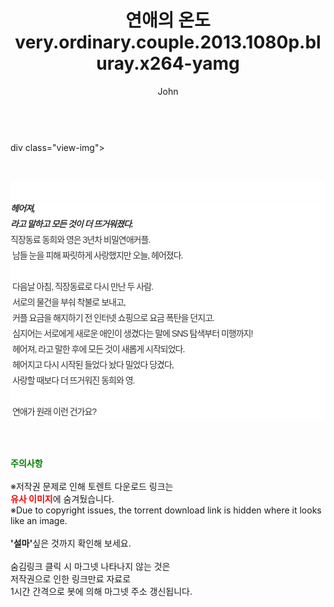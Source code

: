﻿---
layout: post
title:  "연애의 온도 very.ordinary.couple.2013.1080p.bluray.x264-yamg"
author: John
categories: [ 영화 ]
tags: [  ]
image:  
description: "연애의 온도 very.ordinary.couple.2013.1080p.bluray.x264-yamg torrent 정보 공유"
toc: true
toc_sticky: true
---

<br>
div class="view-img">
<a class="view_image" href="https://torrentmobile59.com/bbs/view_image.php?fn=%2Fdata%2Ffile%2Fmovie%2F1040166538_Sjto06Ov_fc0452a74b458c4fc7a25044693931c7f22e9941.jpg" target="_blank"><img alt="" class="img-tag" content="https://torrentmobile59.com/data/file/movie/1040166538_Sjto06Ov_fc0452a74b458c4fc7a25044693931c7f22e9941.jpg" itemprop="image" src="https://torrentmobile59.com/data/file/movie/1040166538_Sjto06Ov_fc0452a74b458c4fc7a25044693931c7f22e9941.jpg"/></a></div><div class="view-content" itemprop="description">
<p><br/></p><div class="title_area" style="margin:0px 0px 9px;padding:0px;list-style:none;font-size:12px;font-family:'나눔고딕', NanumGothic, '돋움', Dotum, Helvetica, 'AppleSDGothicNeo-Medium', AppleGothic, sans-serif;height:30px;float:none;background-color:rgb(255,255,255);"><h4 class="h_story" style="margin:5px 10px 0px 0px;padding:0px;list-style:none;font-size:12px;font-family:'돋움', sans-serif;height:18px;width:49px;background:url(&quot;https://ssl.pstatic.net/static/movie/2020/10/h_tx_sp5.png&quot;) no-repeat 0px -17px;float:left;"><strong class="blind" style="margin:0px;padding:0px;list-style:none;font-size:0px;font-family:inherit;color:inherit;width:1px;height:1px;line-height:0;">줄거리</strong></h4></div><h5 class="h_tx_story" style="margin:-7px 0px 1px;padding:0px;list-style:none;font-size:14px;font-family:'나눔고딕', NanumGothic, Helvetica, sans-serif;color:rgb(51,51,51);background-image:url(&quot;https://ssl.pstatic.net/static/movie/2014/01/blank.gif&quot;);letter-spacing:-1px;line-height:25px;background-color:rgb(255,255,255);">헤어져,<br style="list-style:none;font-size:12px;font-family:'돋움', sans-serif;color:rgb(0,0,0);"/>라고 말하고 모든 것이 더 뜨거워졌다.</h5><p class="con_tx" style="margin-top:-1px;margin-bottom:-6px;list-style:none;font-size:14px;font-family:'나눔고딕', NanumGothic, '돋움', Dotum, Helvetica, 'AppleSDGothicNeo-Medium', AppleGothic, sans-serif;color:rgb(51,51,51);background-image:url(&quot;https://ssl.pstatic.net/static/movie/2014/01/blank.gif&quot;);letter-spacing:-1px;line-height:25px;background-color:rgb(255,255,255);">직장동료 동희와 영은 3년차 비밀연애커플.<br style="list-style:none;font-size:12px;font-family:'돋움', sans-serif;color:rgb(0,0,0);"/> 남들 눈을 피해 짜릿하게 사랑했지만 오늘, 헤어졌다.<br style="list-style:none;font-size:12px;font-family:'돋움', sans-serif;color:rgb(0,0,0);"/> <br style="list-style:none;font-size:12px;font-family:'돋움', sans-serif;color:rgb(0,0,0);"/> 다음날 아침, 직장동료로 다시 만난 두 사람.<br style="list-style:none;font-size:12px;font-family:'돋움', sans-serif;color:rgb(0,0,0);"/> 서로의 물건을 부숴 착불로 보내고,<br style="list-style:none;font-size:12px;font-family:'돋움', sans-serif;color:rgb(0,0,0);"/> 커플 요금을 해지하기 전 인터넷 쇼핑으로 요금 폭탄을 던지고.<br style="list-style:none;font-size:12px;font-family:'돋움', sans-serif;color:rgb(0,0,0);"/> 심지어는 서로에게 새로운 애인이 생겼다는 말에 SNS 탐색부터 미행까지!<br style="list-style:none;font-size:12px;font-family:'돋움', sans-serif;color:rgb(0,0,0);"/> 헤어져, 라고 말한 후에 모든 것이 새롭게 시작되었다.<br style="list-style:none;font-size:12px;font-family:'돋움', sans-serif;color:rgb(0,0,0);"/> 헤어지고 다시 시작된 들었다 놨다 밀었다 당겼다,<br style="list-style:none;font-size:12px;font-family:'돋움', sans-serif;color:rgb(0,0,0);"/> 사랑할 때보다 더 뜨거워진 동희와 영.<br style="list-style:none;font-size:12px;font-family:'돋움', sans-serif;color:rgb(0,0,0);"/> <br style="list-style:none;font-size:12px;font-family:'돋움', sans-serif;color:rgb(0,0,0);"/> 연애가 원래 이런 건가요?</p> </div
    
<br><br><br>
<p data-ke-size="size16"><b><span style="color: green;">주의사항</span></b><br /><br />※저작권 문제로 인해 토렌트 다운로드 링크는<br /><b><span style="color: red;">유사 이미지</span></b>에 숨겨뒀습니다.<br />※Due to copyright issues, the torrent download link is hidden where it looks like an image.<br /><br /><b>'설마'</b>싶은 것까지 확인해 보세요.<br /><br />숨김링크 클릭 시 마그넷 나타나지 않는 것은<br />저작권으로 인한 링크만료 자료로<br />1시간 간격으로 봇에 의해 마그넷 주소 갱신됩니다.</p>
